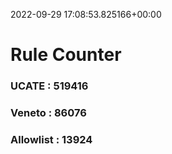 2022-09-29 17:08:53.825166+00:00
# Rule Counter 
 ### UCATE : 519416

 ### Veneto : 86076

 ### Allowlist : 13924